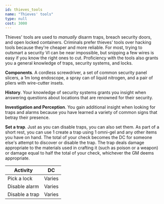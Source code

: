 ```yaml
---
id: thieves_tools
name: "Thieves' tools"
type: null
cost: 3000
---
```


Thieves' tools are used to _manually_ disarm traps, breach security doors, and open locked containers. Criminals prefer thieves'
tools over hacking tools because they're cheaper and more reliable. For most, trying to outsmart a security VI can be near impossible,
but snipping a few wires is easy if you know the right ones to cut. Proficiency with the tools also grants you a general knowledge
of traps, security systems, and locks.

__Components__. A cordless screwdriver, a set of common security panel slicers, a 1m long endoscope, a spray can of liquid nitrogen,
and a pair of pliers with wire-cutter insets.

__History__. Your knowledge of security systems grants you insight when answering questions about locations that are renowned for their
security.

__Investigation and Perception__. You gain additional insight when looking for traps and alarms because you have learned a variety of
common signs that betray their presence.

__Set a trap__. Just as you can disable traps, you can also set them. As part of a short rest, you can use 1 create a trap
using 1 omni-gel and any other items you have on hand. The total of your check becomes the DC for someone else's attempt to discover
or disable the trap. The trap deals damage appropriate to the materials used in crafting it (such as poison or a weapon)
or damage equal to half the total of your check, whichever the GM deems appropriate.

Activity | DC
--- | ---
Pick a lock | Varies
Disable alarm | Varies
Disable a trap | Varies